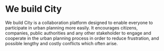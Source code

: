 We build City
=============

We build City is a collaboration platform designed to enable everyone to participate in urban planning more easily. It encourages citizens, companies, public authorities and any other stakeholder to engage and cooperate in the urban planning process in order to reduce frustration, and possible lengthy and costly conflicts which often arise.
